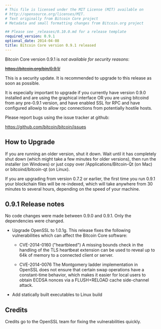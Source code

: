```yaml
---
# This file is licensed under the MIT License (MIT) available on
# http://opensource.org/licenses/MIT.
# Text originally from Bitcoin Core project
# Metadata and small formatting changes from Bitcoin.org project

## Please see _releases/0.10.0.md for a release template
required_version: 0.9.1
optional_date: 2014-04-08
title: Bitcoin Core version 0.9.1 released
---
```

Bitcoin Core version 0.9.1 is *not available for security reasons*:

  ~~https://bitcoin.org/bin/0.9.1/~~

This is a security update. It is recommended to upgrade to this release
as soon as possible.

It is especially important to upgrade if you currently have version
0.9.0 installed and are using the graphical interface OR you are using
bitcoind from any pre-0.9.1 version, and have enabled SSL for RPC and
have configured allowip to allow rpc connections from potentially
hostile hosts.

Please report bugs using the issue tracker at github:

  <https://github.com/bitcoin/bitcoin/issues>

How to Upgrade
--------------

If you are running an older version, shut it down. Wait until it has completely
shut down (which might take a few minutes for older versions), then run the
installer (on Windows) or just copy over /Applications/Bitcoin-Qt (on Mac) or
bitcoind/bitcoin-qt (on Linux).

If you are upgrading from version 0.7.2 or earlier, the first time you run
0.9.1 your blockchain files will be re-indexed, which will take anywhere from 
30 minutes to several hours, depending on the speed of your machine.

0.9.1 Release notes
-------------------

No code changes were made between 0.9.0 and 0.9.1. Only the dependencies were changed.

- Upgrade OpenSSL to 1.0.1g. This release fixes the following vulnerabilities which can
  affect the Bitcoin Core software:

  - CVE-2014-0160 ("heartbleed")
    A missing bounds check in the handling of the TLS heartbeat extension can
    be used to reveal up to 64k of memory to a connected client or server.

  - CVE-2014-0076
    The Montgomery ladder implementation in OpenSSL does not ensure that
    certain swap operations have a constant-time behavior, which makes it
    easier for local users to obtain ECDSA nonces via a FLUSH+RELOAD cache
    side-channel attack.

- Add statically built executables to Linux build

Credits
--------

Credits go to the OpenSSL team for fixing the vulnerabilities quickly.

